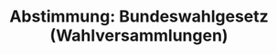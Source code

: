 ---
abstimmung:
  abstimmung: 1
  bundestagssitzung: 184
  datum: 9. Oktober 2020
  legislaturperiode: 19
categories:
- Todo
data:
- title: Abstimmungsergebnis 20201009_1-data.pdf
  url: /res/2021-btw/abstimmungsergebnisse/20201009_1-data.pdf
- title: Abstimmungsergebnis 20201009_1_xls-data.xlsx
  url: /res/2021-btw/abstimmungsergebnisse/20201009_1_xls-data.xlsx
- title: Abstimmungsergebnis 20201009_1_xls-data.csv
  url: /res/2021-btw/abstimmungsergebnisse/csv/20201009_1_xls-data.csv
ergebnis:
  AfD:
    enthaltung: 0
    gesamt: 89
    ja: 0
    nein: 76
    nichtabgegeben: 13
    ungueltig: 0
  Bündnis 90/Die Grünen:
    enthaltung: 0
    gesamt: 67
    ja: 0
    nein: 64
    nichtabgegeben: 3
    ungueltig: 0
  Die Linke:
    enthaltung: 0
    gesamt: 69
    ja: 0
    nein: 52
    nichtabgegeben: 17
    ungueltig: 0
  FDP:
    enthaltung: 0
    gesamt: 80
    ja: 0
    nein: 73
    nichtabgegeben: 7
    ungueltig: 0
  cdu/csu:
    enthaltung: 1
    gesamt: 246
    ja: 225
    nein: 0
    nichtabgegeben: 20
    ungueltig: 0
  file: 20201009_1_xls-data.xlsx
  fraktionslos:
    enthaltung: 0
    gesamt: 6
    ja: 1
    nein: 3
    nichtabgegeben: 2
    ungueltig: 0
  spd:
    enthaltung: 0
    gesamt: 152
    ja: 127
    nein: 0
    nichtabgegeben: 25
    ungueltig: 0
layout: abstimmung
links:
- title: Link zu bundestag.de
  url: https://www.bundestag.de/parlament/plenum/abstimmung/abstimmung?id=689
preview: 'Deutscher Bundestag


  184. Sitzung des Deutschen Bundestages

  am Freitag, 9. Oktober 2020


  Endgültiges Ergebnis der Namentlichen Abstimmung Nr. 1


  Gesetzentwurf der Fraktionen der CDU/CSU und SPD

  Entwurf eines Fünfundzwanzigsten Gesetzes zur Änderung des Bundeswahlgesetzes

  Drs. 19/20596 und 19/23197'
tags:
- Todo
title: 'Abstimmung: Bundeswahlgesetz (Wahlversammlungen)'
---